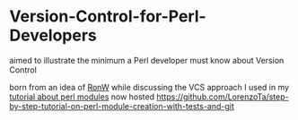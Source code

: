 # Version-Control-for-Perl-Developers
aimed to illustrate the minimum a Perl developer must know about Version Control

born from an idea of [RonW](https://www.perlmonks.org/?node_id=1080444) while discussing the VCS approach I used in my [tutorial about perl modules](https://www.perlmonks.org/?node_id=1227454) now hosted https://github.com/LorenzoTa/step-by-step-tutorial-on-perl-module-creation-with-tests-and-git
